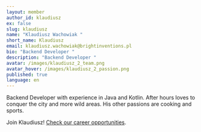 ```yaml
---
layout: member
author_id: klaudiusz
ex: false
slug: klaudiusz
name: "Klaudiusz Wachowiak "
short_name: Klaudiusz
email: klaudiusz.wachowiak@brightinventions.pl
bio: "Backend Developer "
description: "Backend Developer "
avatar: /images/klaudiusz_2_team.png
avatar_hover: /images/klaudiusz_2_passion.png
published: true
language: en
---
```

Backend Developer with experience in Java and Kotlin. After hours loves to conquer the city and more wild areas. His other passions are cooking and sports.

Join Klaudiusz! [Check our career opportunities](/career).